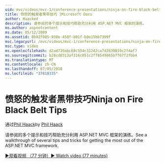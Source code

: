 ```yaml
---
uid: mvc/videos/mvc-1/conference-presentations/ninja-on-fire-black-belt-tips
title: 愤怒的触发者黑带技巧 |Microsoft Docs
author: Haacked
description: 请参阅的多个提示和技巧帮助充分利用 ASP.NET MVC 框架的演练。
ms.author: aspnetcontent
ms.date: 05/12/2009
ms.assetid: 8b92f005-930e-458f-b91f-b0e15bb7399f
msc.legacyurl: /mvc/videos/mvc-1/conference-presentations/ninja-on-fire-black-belt-tips
msc.type: video
ms.openlocfilehash: d2ad739abc68c554c31242ca742839019c2f4af7
ms.sourcegitcommit: b28cd0313af316c051c2ff8549865bff67f2fbb4
ms.translationtype: MT
ms.contentlocale: zh-CN
ms.lasthandoff: 07/05/2018
ms.locfileid: "37810335"
---
```

<a name="ninja-on-fire-black-belt-tips"></a><span data-ttu-id="313f0-103">愤怒的触发者黑带技巧</span><span class="sxs-lookup"><span data-stu-id="313f0-103">Ninja on Fire Black Belt Tips</span></span>
====================
<span data-ttu-id="313f0-104">通过[Phil Haack](https://github.com/Haacked)</span><span class="sxs-lookup"><span data-stu-id="313f0-104">by [Phil Haack](https://github.com/Haacked)</span></span>

<span data-ttu-id="313f0-105">请参阅的多个提示和技巧帮助充分利用 ASP.NET MVC 框架的演练。</span><span class="sxs-lookup"><span data-stu-id="313f0-105">See a walkthrough of several tips and tricks for getting the most out of the ASP.NET MVC framework.</span></span>

[<span data-ttu-id="313f0-106">&#9654;观看视频 （77 分钟）</span><span class="sxs-lookup"><span data-stu-id="313f0-106">&#9654; Watch video (77 minutes)</span></span>](https://channel9.msdn.com/Blogs/ASP-NET-Site-Videos/ninja-on-fire-black-belt-tips)
